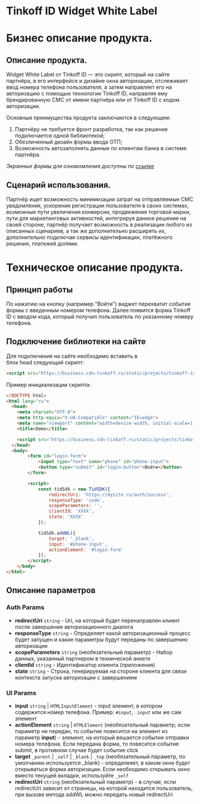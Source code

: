 # Tinkoff ID Widget White Label

# Бизнес описание продукта.

## Описание продукта.

Widget White Label от Tinkoff ID — это скрипт, который на сайте партнёра, в его интерфейсе и дизайне окна авторизации, отслеживает ввод номера телефона пользователя, а затем направляет его на авторизацию с помощью технологии Tinkoff ID, направляя ему брендированную СМС от имени партнёра или от Tinkoff ID с кодом авторизации.

Основные преимущества продукта заключаются в следующем:

1. Партнёру не требуется фронт разработка, так как решение подключается одной библиотекой;
2. Обезличенный дизайн формы ввода ОТП;
3. Возможность автозаполнять данные по клиентам банка в системе партнёра.

*Экранные формы для ознакомления доступны по [ссылке](https://www.figma.com/file/zkb0gGyfejsh4wYVgr4CnX/WL-%D0%BD%D0%B0-%D0%BF%D1%80%D0%B8%D0%BC%D0%B5%D1%80%D0%B5-%D0%A2%D0%B5%D1%85%D0%BD%D0%BE%D0%BF%D0%B0%D1%80%D0%BA%D0%B0?node-id=0-1&t=0sUKUqgsfF6bp6zV-0)*

## Сценарий использования.
Партнёр ищет возможность минимизации затрат на отправляемые СМС уведомления, ускорения регистрации пользователя в своих системах, возможные пути увеличения конверсии, продвижения торговой марки, пути для маркетинговых активностей, интегрируя данное решение на своей стороне, партнёр получает возможность в реализации любого из описанных сценариев, а так же дополнительно расширять их, дополнительно подключая сервисы идентификации, платёжного решения, платежей долями.

# Техническое описание продукта.

## Принцип работы

По нажатию на кнопку (например "Войти") виджет перехватит событие формы с введенным номером телефона. Далее появится форма Tinkoff ID с вводом кода, который получил пользователь по указанному номеру телефона.

## Подключение библиотеки на сайте
Для подключения на сайте необходимо вставить в блок head следующий скрипт:
```html
<script src="https://business.cdn-tinkoff.ru/static/projects/tinkoff-id/widget.js"></script>
```

Пример инициализации скрипта:

```html
<!DOCTYPE html>
<html lang="ru">
  <head>
    <meta charset="UTF-8">
    <meta http-equiv="X-UA-Compatible" content="IE=edge">
    <meta name="viewport" content="width=device-width, initial-scale=1.0">
    <title>Demo</title>

    <script src="https://business.cdn-tinkoff.ru/static/projects/tinkoff-id/widget.js"></script>
  </head>
  <body>
		<form id="login-form">
  			<input type="text" name="phone" id="phone-input">
  			<button type="submit" id="login-button">Войти</button>
		</form>

		<script>
  			const tidSdk = new TidSDK({
      			redirectUri: 'https://mysite.ru/auth/success',
      			responseType: 'code',
      			scopeParameters: '',
      			clientId: 'XXXX',
      			state: 'XXXX'
    		});

  			tidSdk.addWL({
    			target: '_blank',
    			input: '#phone-input',
    			actionElement: '#login-form'
  			});
		</script>
	</body>
</html>
```

## Описание параметров
### Auth Params
  - **redirectUri** `string` - Uri, на который будет перенаправлен клиент после завершения авторизационного диалога
  - **responseType** `string` - Определяет какой авторизационный процесс будет запущен и какие параметры будут переданы по завершению авторизации
  - **scopeParameters** `string` (необязательный параметр) - Набор данных, указанный партнером в технической анкете
  - **clientId** `string` - Идентификатор клиента (приложения)
  - **state** `string` - Строка, генерируемая на стороне клиента для связи контекста запуска авторизации с завершением

### UI Params
  - **input** `string` | `HTMLInputElement` - input элемент, в котором содержится номер телефона. Пример: `#input`, `.input` или же сам элемент
  - **actionElement** `string` | `HTMLElement` (необязательный параметр; если параметр не передан, то событие повесится на элемент из параметр **input**) - элемент, на который вешается событие отправки номера телефона. Если передана форма, то повесится событие submit, в противном случае будет событие click
  - **target** `_parent` | `_self` | `_blank` | `_top` (необязательный параметр, по умолчанию используется _blank) - определеяет, в каком окне будет открываться форма авторизации. Если необходимо открывать окно вместо текущей вкладки, используйте `_self`
  - **redirectUri** `string` (необязательный параметр) - в случае, если redirectUri зависит от страницы, на которой находится пользователь, при вызове метода addWL можно передать новый redirectUri
  